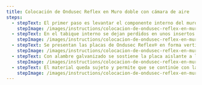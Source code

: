 ```yaml
---
title: Colocación de Ondusec Reflex en Muro doble con cámara de aire
steps:
  - stepText: El primer paso es levantar el componente interno del muro doble. El profesional que ejecute la obra deberá considerar y evaluar aplicar una capa hidrófuga y/ó barrera de vapor según se precise. Siempre deben estibar los bolsones con placas de Ondusec Reflex® en lugar seco y no dejar a la intemperie.
    stepImage: /images/instructions/colocacion-de-ondusec-reflex-en-muro-doble-con-camara-de-aire/isolant-aislantes-linea-construccion-en-seco-paso-a-paso-colocacion-de-ondusec-reflex-en-muro-doble-con-camara-de-aire-1.jpg
  - stepText: En el tabique interno se dejan perdidos en unos insertos de hierro de ∅ 4,2 mm, dispuestos uniformemente en dos o tres hileras.
    stepImage: /images/instructions/colocacion-de-ondusec-reflex-en-muro-doble-con-camara-de-aire/isolant-aislantes-linea-construccion-en-seco-paso-a-paso-colocacion-de-ondusec-reflex-en-muro-doble-con-camara-de-aire-2.jpg
  - stepText: Se presentan las placas de Ondusec Reflex® en forma vertical y se instalan de modo que son perforadas por los insertos.
    stepImage: /images/instructions/colocacion-de-ondusec-reflex-en-muro-doble-con-camara-de-aire/isolant-aislantes-linea-construccion-en-seco-paso-a-paso-colocacion-de-ondusec-reflex-en-muro-doble-con-camara-de-aire-3.jpg
  - stepText: Con alambre galvanizado se sostiene la placa aislante a los largo del muro. Por tratarse de un material de celda cerrada, no se produce higroscopicidad en la placa; esto permite que sea apoyada directamente en el contrapiso.
    stepImage: /images/instructions/colocacion-de-ondusec-reflex-en-muro-doble-con-camara-de-aire/isolant-aislantes-linea-construccion-en-seco-paso-a-paso-colocacion-de-ondusec-reflex-en-muro-doble-con-camara-de-aire-4.jpg
  - stepText: El material queda sujeto y permite que se continúe con la alzada del segundo tabique componente del muro. Debe tenerse presente que el film reflectivo debe quedar “mirando” hacia la cara caliente y también debe dejarse una cámara de aire entre el aislante y el tabique exterior.
    stepImage: /images/instructions/colocacion-de-ondusec-reflex-en-muro-doble-con-camara-de-aire/isolant-aislantes-linea-construccion-en-seco-paso-a-paso-colocacion-de-ondusec-reflex-en-muro-doble-con-camara-de-aire-5.jpg
---
```


